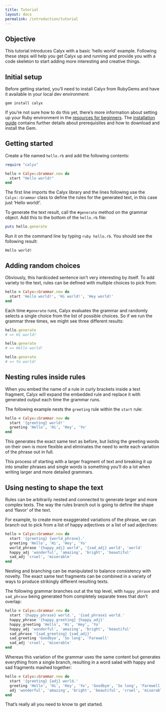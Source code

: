 ```yaml
---
title: Tutorial
layout: docs
permalink: /introduction/tutorial
---
```


## Objective

This tutorial introduces Calyx with a basic ‘hello world’ example. Following these steps will help you get Calyx up and running and provide you with a code skeleton to start adding more interesting and creative things.

## Initial setup

Before getting started, you’ll need to install Calyx from RubyGems and have it available in your local dev environment:

```
gem install calyx
```

If you’re not sure how to do this yet, there’s more information about setting up your Ruby environment in the [resources for beginners](/introduction/beginners/). The [installation guide](/docs/guide/installation/) contains further details about prerequisites and how to download and install the Gem.

## Getting started

Create a file named `hello.rb` and add the following contents:

```ruby
require "calyx"

hello = Calyx::Grammar.new do
  start "Hello world!"
end
```

The first line imports the Calyx library and the lines following use the `Calyx::Grammar` class to define the rules for the generated text, in this case just ‘Hello world!’.

To generate the text result, call the `#generate` method on the grammar object. Add this to the bottom of the `hello.rb` file:

```ruby
puts hello.generate
```

Run it on the command line by typing `ruby hello.rb`. You should see the following result:

```
Hello world!
```

## Adding random choices

Obviously, this hardcoded sentence isn’t very interesting by itself. To add variety to the text, rules can be defined with multiple choices to pick from:

```ruby
hello = Calyx::Grammar.new do
  start 'Hello world!', 'Hi world!', 'Hey world!'
end
```

Each time `#generate` runs, Calyx evaluates the grammar and randomly selects a single choice from the list of possible choices. So if we run the grammar three times, we might see three different results:

```ruby
hello.generate
# => Hi world!

hello.generate
# => Hello world!

hello.generate
# => Yo world!
```

## Nesting rules inside rules

When you embed the name of a rule in curly brackets inside a text fragment, Calyx will expand the embedded rule and replace it with generated output each time the grammar runs.

The following example nests the `greeting` rule within the `start` rule:

```ruby
hello = Calyx::Grammar.new do
  start '{greeting} world!'
  greeting 'Hello', 'Hi', 'Hey', 'Yo'
end
```

This generates the exact same text as before, but listing the greeting words on their own is more flexible and eliminates the need to write each variation of the phrase out in full.

This process of starting with a larger fragment of text and breaking it up into smaller phrases and single words is something you’ll do a lot when writing larger and more detailed grammars.

## Using nesting to shape the text

Rules can be arbitrarily nested and connected to generate larger and more complex texts. The way the rules branch out is going to define the shape and ‘flavor’ of the text.

For example, to create more exaggerated variations of the phrase, we can branch out to pick from a list of happy adjectives or a list of sad adjectives:

```ruby
hello = Calyx::Grammar.new do
  start '{greeting} {world_phrase}.'
  greeting 'Hello', 'Hi', 'Hey', 'Yo'
  world_phrase '{happy_adj} world', '{sad_adj} world', 'world'
  happy_adj 'wonderful', 'amazing', 'bright', 'beautiful'
  sad_adj 'cruel', 'miserable'
end
```

Nesting and branching can be manipulated to balance consistency with novelty. The exact same text fragments can be combined in a variety of ways to produce strikingly different resulting texts.

The following grammar branches out at the top level, with `happy_phrase` and `sad_phrase` being generated from completely separate trees that don’t overlap:

```ruby
hello = Calyx::Grammar.new do
  start '{happy_phrase} world.', '{sad_phrase} world.'
  happy_phrase '{happy_greeting} {happy_adj}'
  happy_greeting 'Hello', 'Hi', 'Hey', 'Yo'
  happy_adj 'wonderful', 'amazing', 'bright', 'beautiful'
  sad_phrase '{sad_greeting} {sad_adj}'
  sad_greeting 'Goodbye', 'So long', 'Farewell'
  sad_adj 'cruel', 'miserable'
end
```

Whereas this variation of the grammar uses the same content but generates everything from a single branch, resulting in a word salad with happy and sad fragments mashed together:

```ruby
hello = Calyx::Grammar.new do
  start '{greeting} {adj} world.'
  greeting 'Hello', 'Hi', 'Hey', 'Yo', 'Goodbye', 'So long', 'Farewell'
  adj 'wonderful', 'amazing', 'bright', 'beautiful', 'cruel', 'miserable'
end
```

That’s really all you need to know to get started.
